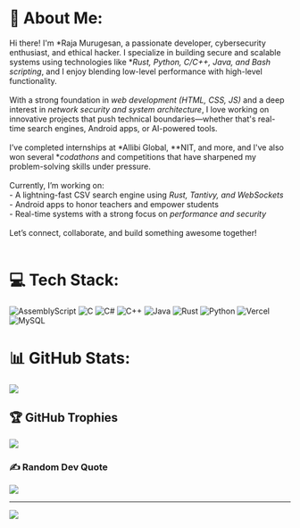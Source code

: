 # 💫 About Me:
Hi there! I'm *Raja Murugesan, a passionate developer, cybersecurity enthusiast, and ethical hacker. I specialize in building secure and scalable systems using technologies like **Rust, Python, C/C++, Java, and Bash scripting*, and I enjoy blending low-level performance with high-level functionality.<br><br>With a strong foundation in *web development (HTML, CSS, JS)* and a deep interest in *network security and system architecture*, I love working on innovative projects that push technical boundaries—whether that's real-time search engines, Android apps, or AI-powered tools.<br><br>I’ve completed internships at *Allibi Global, **NIT, and more, and I've also won several **codathons* and competitions that have sharpened my problem-solving skills under pressure.<br><br>Currently, I’m working on:<br>- A lightning-fast CSV search engine using *Rust, Tantivy, and WebSockets*<br>- Android apps to honor teachers and empower students<br>- Real-time systems with a strong focus on *performance and security*<br><br>Let’s connect, collaborate, and build something awesome together!<br><br>


# 💻 Tech Stack:
![AssemblyScript](https://img.shields.io/badge/assembly%20script-%23000000.svg?style=for-the-badge&logo=assemblyscript&logoColor=white) ![C](https://img.shields.io/badge/c-%2300599C.svg?style=for-the-badge&logo=c&logoColor=white) ![C#](https://img.shields.io/badge/c%23-%23239120.svg?style=for-the-badge&logo=csharp&logoColor=white) ![C++](https://img.shields.io/badge/c++-%2300599C.svg?style=for-the-badge&logo=c%2B%2B&logoColor=white) ![Java](https://img.shields.io/badge/java-%23ED8B00.svg?style=for-the-badge&logo=openjdk&logoColor=white) ![Rust](https://img.shields.io/badge/rust-%23000000.svg?style=for-the-badge&logo=rust&logoColor=white) ![Python](https://img.shields.io/badge/python-3670A0?style=for-the-badge&logo=python&logoColor=ffdd54) ![Vercel](https://img.shields.io/badge/vercel-%23000000.svg?style=for-the-badge&logo=vercel&logoColor=white) ![MySQL](https://img.shields.io/badge/mysql-4479A1.svg?style=for-the-badge&logo=mysql&logoColor=white)
# 📊 GitHub Stats:
![](https://nirzak-streak-stats.vercel.app/?user=raja986&theme=dark&hide_border=false)<br/>
## 🏆 GitHub Trophies
![](https://github-profile-trophy.vercel.app/?username=raja986&theme=radical&no-frame=false&no-bg=true&margin-w=4)

### ✍️ Random Dev Quote
![](https://quotes-github-readme.vercel.app/api?type=horizontal&theme=radical)

---
[![](https://visitcount.itsvg.in/api?id=raja986&icon=0&color=0)](https://visitcount.itsvg.in)

